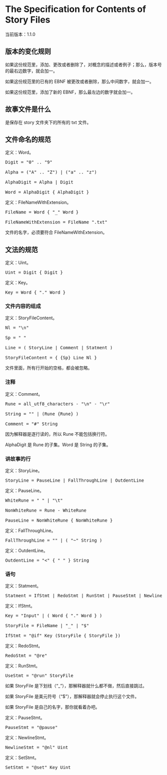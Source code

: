 # The Specification for Contents of Story Files

当前版本：1.1.0

## 版本的变化规则

如果这份规范里，添加、更改或者删除了，对概念的描述或者例子；那么，版本号的最右边数字，就会加一。

如果这份规范里的已有的 EBNF 被更改或者删除，那么中间数字，就会加一。

如果这份规范里，添加了新的 EBNF，那么最左边的数字就会加一。


## 故事文件是什么

是保存在 story 文件夹下的所有的 txt 文件。

## 文件命名的规范

定义：Word。

<pre>
Digit = "0" .. "9"

Alpha = ("A" .. "Z") | ("a" .. "z")

AlphaDigit = Alpha | Digit

Word = AlphaDigit { AlphaDigit }
</pre>

定义：FileNameWithExtension。

<pre>
FileName = Word { "_" Word }

FileNameWithExtension = FileName ".txt"
</pre>

文件的名字，必须要符合 FileNameWithExtension。

## 文法的规范

定义：Uint。

<pre>
Uint = Digit { Digit }
</pre>

定义：Key。

<pre>
Key = Word { "." Word }
</pre>

### 文件内容的组成

定义：StoryFileContent。

<pre>
Nl = "\n"

Sp = " "

Line = ( StoryLine | Comment | Statment )

StoryFileContent = { {Sp} Line Nl }
</pre>

文件里面，所有行开始的空格，都会被忽略。

### 注释

定义：Comment。

<pre>
Rune = all_utf8_characters - "\n" - "\r"

String = "" | (Rune {Rune} )

Comment = "#" String
</pre>

因为解释器是逐行读的，所以 Rune 不能包括换行符。

AlphaDigit 是 Rune 的子集。Word 是 String 的子集。

### 讲故事的行

定义：StoryLine。

<pre>
StoryLine = PauseLine | FallThroughLine | OutdentLine
</pre>

定义：PauseLine。

<pre>
WhiteRune = " " | "\t"

NonWhiteRune = Rune - WhiteRune

PauseLine = NonWhiteRune { NonWhiteRune }
</pre>

定义：FallThroughLine。

<pre>
FallThroughLine = "" | ( "~" String )
</pre>

定义：OutdentLine。

<pre>
OutdentLine = "<" { " " } String
</pre>

### 语句

定义：Statment。

<pre>
Statment = IfStmt | RedoStmt | RunStmt | PauseStmt | NewlineStmt | SetStmt
</pre>

定义：IfStmt。

<pre>
Key = "Input" | ( Word { "." Word } )

StoryFile = FileName | "_" | "$"

IfStmt = "@if" Key (StoryFile { StoryFile })
</pre>

定义：RedoStmt。

<pre>
RedoStmt = "@re"
</pre>

定义：RunStmt。

<pre>
UseStmt = "@run" StoryFile
</pre>

如果 StoryFile 是下划线（“_”），那解释器就什么都不做，然后直接跳过。

如果 StoryFile 是美元符号（“$”），那解释器就会停止执行这个文件。

如果 StoryFile 是自己的名字，那你就看着办吧。

定义：PauseStmt。

<pre>
PauseStmt = "@pause"
</pre>

定义：NewlineStmt。

<pre>
NewlineStmt = "@nl" Uint
</pre>

定义：SetStmt。

<pre>
SetStmt = "@set" Key Uint
</pre>

